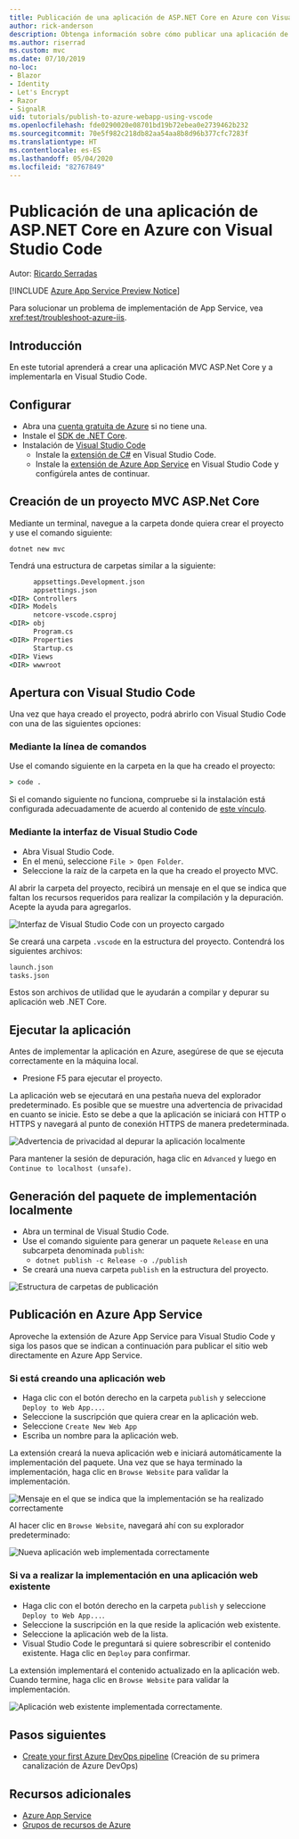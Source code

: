 ```yaml
---
title: Publicación de una aplicación de ASP.NET Core en Azure con Visual Studio Code
author: rick-anderson
description: Obtenga información sobre cómo publicar una aplicación de ASP.NET Core en Azure App Service con Visual Studio Code.
ms.author: riserrad
ms.custom: mvc
ms.date: 07/10/2019
no-loc:
- Blazor
- Identity
- Let's Encrypt
- Razor
- SignalR
uid: tutorials/publish-to-azure-webapp-using-vscode
ms.openlocfilehash: fde0290020e08701bd19b72ebea0e2739462b232
ms.sourcegitcommit: 70e5f982c218db82aa54aa8b8d96b377cfc7283f
ms.translationtype: HT
ms.contentlocale: es-ES
ms.lasthandoff: 05/04/2020
ms.locfileid: "82767849"
---
```

# <a name="publish-an-aspnet-core-app-to-azure-with-visual-studio-code"></a>Publicación de una aplicación de ASP.NET Core en Azure con Visual Studio Code

Autor: [Ricardo Serradas](https://twitter.com/ricardoserradas)

[!INCLUDE [Azure App Service Preview Notice](../includes/azure-apps-preview-notice.md)]

Para solucionar un problema de implementación de App Service, vea <xref:test/troubleshoot-azure-iis>.

## <a name="intro"></a>Introducción

En este tutorial aprenderá a crear una aplicación MVC ASP.Net Core y a implementarla en Visual Studio Code.

## <a name="set-up"></a>Configurar

- Abra una [cuenta gratuita de Azure](https://azure.microsoft.com/free/dotnet/) si no tiene una.
- Instale el [SDK de .NET Core](https://dotnet.microsoft.com/download).
- Instalación de [Visual Studio Code](https://code.visualstudio.com/Download)
  - Instale la [extensión de C#](https://marketplace.visualstudio.com/items?itemName=ms-dotnettools.csharp) en Visual Studio Code.
  - Instale la [extensión de Azure App Service](https://marketplace.visualstudio.com/items?itemName=ms-azuretools.vscode-azureappservice) en Visual Studio Code y configúrela antes de continuar.

## <a name="create-an-aspnet-core-mvc-project"></a>Creación de un proyecto MVC ASP.Net Core

Mediante un terminal, navegue a la carpeta donde quiera crear el proyecto y use el comando siguiente:

```dotnetcli
dotnet new mvc
```

Tendrá una estructura de carpetas similar a la siguiente:

```cmd
      appsettings.Development.json
      appsettings.json
<DIR> Controllers
<DIR> Models
      netcore-vscode.csproj
<DIR> obj
      Program.cs
<DIR> Properties
      Startup.cs
<DIR> Views
<DIR> wwwroot
```

## <a name="open-it-with-visual-studio-code"></a>Apertura con Visual Studio Code

Una vez que haya creado el proyecto, podrá abrirlo con Visual Studio Code con una de las siguientes opciones:

### <a name="through-the-command-line"></a>Mediante la línea de comandos

Use el comando siguiente en la carpeta en la que ha creado el proyecto:

```cmd
> code .
```

Si el comando siguiente no funciona, compruebe si la instalación está configurada adecuadamente de acuerdo al contenido de [este vínculo](https://code.visualstudio.com/docs/setup/setup-overview#_cross-platform).

### <a name="through-visual-studio-code-interface"></a>Mediante la interfaz de Visual Studio Code

- Abra Visual Studio Code.
- En el menú, seleccione `File > Open Folder`.
- Seleccione la raíz de la carpeta en la que ha creado el proyecto MVC.

Al abrir la carpeta del proyecto, recibirá un mensaje en el que se indica que faltan los recursos requeridos para realizar la compilación y la depuración. Acepte la ayuda para agregarlos.

![Interfaz de Visual Studio Code con un proyecto cargado](publish-to-azure-webapp-using-vscode/_static/folder-structure-restore-netcore.jpg)

Se creará una carpeta `.vscode` en la estructura del proyecto. Contendrá los siguientes archivos:

```cmd
launch.json
tasks.json
```

Estos son archivos de utilidad que le ayudarán a compilar y depurar su aplicación web .NET Core.

## <a name="run-the-app"></a>Ejecutar la aplicación

Antes de implementar la aplicación en Azure, asegúrese de que se ejecuta correctamente en la máquina local.

- Presione F5 para ejecutar el proyecto.

La aplicación web se ejecutará en una pestaña nueva del explorador predeterminado. Es posible que se muestre una advertencia de privacidad en cuanto se inicie. Esto se debe a que la aplicación se iniciará con HTTP o HTTPS y navegará al punto de conexión HTTPS de manera predeterminada.

![Advertencia de privacidad al depurar la aplicación localmente](publish-to-azure-webapp-using-vscode/_static/run-webapp-https-warning.jpg)

Para mantener la sesión de depuración, haga clic en `Advanced` y luego en `Continue to localhost (unsafe)`.

## <a name="generate-the-deployment-package-locally"></a>Generación del paquete de implementación localmente

- Abra un terminal de Visual Studio Code.
- Use el comando siguiente para generar un paquete `Release` en una subcarpeta denominada `publish`:
  - `dotnet publish -c Release -o ./publish`
- Se creará una nueva carpeta `publish` en la estructura del proyecto.

![Estructura de carpetas de publicación](publish-to-azure-webapp-using-vscode/_static/publish-folder.jpg)

## <a name="publish-to-azure-app-service"></a>Publicación en Azure App Service

Aproveche la extensión de Azure App Service para Visual Studio Code y siga los pasos que se indican a continuación para publicar el sitio web directamente en Azure App Service.

### <a name="if-youre-creating-a-new-web-app"></a>Si está creando una aplicación web

- Haga clic con el botón derecho en la carpeta `publish` y seleccione `Deploy to Web App...`.
- Seleccione la suscripción que quiera crear en la aplicación web.
- Seleccione `Create New Web App`
- Escriba un nombre para la aplicación web.

La extensión creará la nueva aplicación web e iniciará automáticamente la implementación del paquete. Una vez que se haya terminado la implementación, haga clic en `Browse Website` para validar la implementación.

![Mensaje en el que se indica que la implementación se ha realizado correctamente](publish-to-azure-webapp-using-vscode/_static/deployment-succeeded-message.jpg)

Al hacer clic en `Browse Website`, navegará ahí con su explorador predeterminado:

![Nueva aplicación web implementada correctamente](publish-to-azure-webapp-using-vscode/_static/new-webapp-deployed.jpg)

### <a name="if-youre-deploying-to-an-existing-web-app"></a>Si va a realizar la implementación en una aplicación web existente

- Haga clic con el botón derecho en la carpeta `publish` y seleccione `Deploy to Web App...`.
- Seleccione la suscripción en la que reside la aplicación web existente.
- Seleccione la aplicación web de la lista.
- Visual Studio Code le preguntará si quiere sobrescribir el contenido existente. Haga clic en `Deploy` para confirmar.

La extensión implementará el contenido actualizado en la aplicación web. Cuando termine, haga clic en `Browse Website` para validar la implementación.

![Aplicación web existente implementada correctamente.](publish-to-azure-webapp-using-vscode/_static/existing-webapp-deployed.jpg)

## <a name="next-steps"></a>Pasos siguientes

- [Create your first Azure DevOps pipeline](/azure/devops/pipelines/create-first-pipeline) (Creación de su primera canalización de Azure DevOps)

## <a name="additional-resources"></a>Recursos adicionales

- [Azure App Service](/azure/app-service/app-service-web-overview)
- [Grupos de recursos de Azure](/azure/azure-resource-manager/resource-group-overview#resource-groups)
